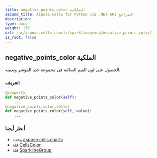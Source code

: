 ```yaml
---
title: negative_points_color الملكية
second_title: Aspose.Cells for Python via .NET API المراجع
description:
type: docs
weight: 130
url: /ar/aspose.cells.charts/sparklinegroup/negative_points_color/
is_root: false
---
```

##  negative_points_color الملكية

الحصول على لون القيم السالبة في مجموعة خط المؤشر وتعيينه.
###  تعريف:
```python
@property
def negative_points_color(self):
    ...
@negative_points_color.setter
def negative_points_color(self, value):
    ...
```

###  أنظر أيضا
* وحدة [aspose.cells.charts](../../)
* فئة [CellsColor](/cells/python-net/ar/aspose.cells/cellscolor)
* فئة [SparklineGroup](/cells/python-net/ar/aspose.cells.charts/sparklinegroup)
